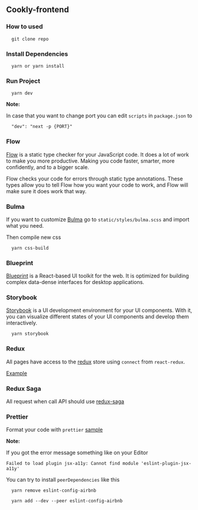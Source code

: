 ## Cookly-frontend

### How to used

```
  git clone repo
```

### Install Dependencies

```
  yarn or yarn install
```

### Run Project

```
  yarn dev
```

**Note:**

In case that you want to change port you can edit `scripts` in `package.json` to

```
  "dev": "next -p {PORT}"
```

### Flow

[Flow][flow] is a static type checker for your JavaScript code. It does a lot of work to make you more productive. Making you code faster, smarter, more confidently, and to a bigger scale.

Flow checks your code for errors through static type annotations. These types allow you to tell Flow how you want your code to work, and Flow will make sure it does work that way.

### Bulma

If you want to customize [Bulma][bulma] go to `static/styles/bulma.scss` and import what you need.

Then compile new css

```
  yarn css-build
```

### Blueprint

[Blueprint][blueprint] is a React-based UI toolkit for the web.
It is optimized for building complex data-dense interfaces for desktop applications.

### Storybook

[Storybook][storybook] is a UI development environment for your UI components. With it, you can visualize different states of your UI components and develop them interactively.

```
  yarn storybook
```

### Redux

All pages have access to the [redux][redux] store using `connect` from `react-redux`.

[Example][with-redux]

### Redux Saga

All request when call API should use [redux-saga][saga]

### Prettier

Format your code with `prettier` [sample][prettier-sample]

**Note:**

If you got the error message something like on your Editor

```
Failed to load plugin jsx-a11y: Cannot find module 'eslint-plugin-jsx-a11y'
```

You can try to install `peerDependencies` like this

```
  yarn remove eslint-config-airbnb

  yarn add --dev --peer eslint-config-airbnb
```

[bulma]: https://bulma.io/documentation/customize/with-node-sass/
[storybook]: https://storybook.js.org/basics/introduction/
[with-redux]: https://github.com/zeit/next.js/tree/master/examples/with-redux
[redux]: https://redux.js.org/
[saga]: https://redux-saga.js.org/
[prettier-sample]: https://blog.echobind.com/integrating-prettier-eslint-airbnb-style-guide-in-vscode-47f07b5d7d6a
[flow]: https://flow.org/
[blueprint]: https://blueprintjs.com/
